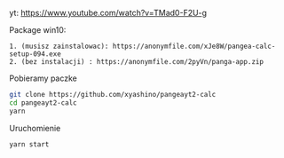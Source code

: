 yt: https://www.youtube.com/watch?v=TMad0-F2U-g

Package win10:
```
1. (musisz zainstalowac): https://anonymfile.com/xJe8W/pangea-calc-setup-094.exe
2. (bez instalacji) : https://anonymfile.com/2pyVn/panga-app.zip

```

Pobieramy paczke
```bash
git clone https://github.com/xyashino/pangeayt2-calc
cd pangeayt2-calc
yarn
```

Uruchomienie

```bash
yarn start
```


